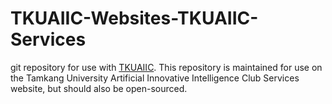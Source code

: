 TKUAIIC-Websites-TKUAIIC-Services
================

git repository for use with [TKUAIIC].
This repository is maintained for use on the Tamkang University Artificial
Innovative Intelligence Club Services website, but should also be open-sourced.

[TKUAIIC]: https://github.com/tkuaiic/tkuaiic
